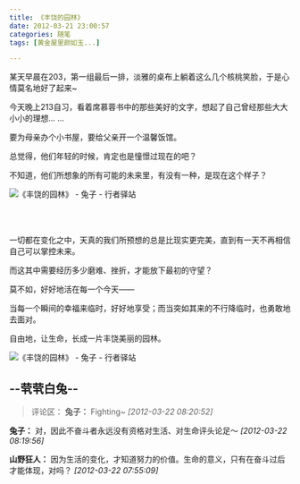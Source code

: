 ```yaml
---
title: 《丰饶的园林》
date: 2012-03-21 23:00:57
categories: 随笔
tags: [黄金屋里颜如玉...]

---
```

某天早晨在203，第一组最后一排，淡雅的桌布上躺着这么几个核桃笑脸，于是心情莫名地好了起来~

今天晚上213自习，看着席慕蓉书中的那些美好的文字，想起了自己曾经那些大大小小的理想... ...

要为母亲办个小书屋，要给父亲开一个温馨饭馆。

总觉得，他们年轻的时候，肯定也是憧憬过现在的吧？

不知道，他们所想象的所有可能的未来里，有没有一种，是现在这个样子？

![《丰饶的园林》 - 兔子 - 行者驿站](29554872571956411.jpg)

<br /><br />

一切都在变化之中，天真的我们所预想的总是比现实更完美，直到有一天不再相信自己可以掌控未来。

而这其中需要经历多少磨难、挫折，才能放下最初的守望？

莫不如，好好地活在每一个今天——

当每一个瞬间的幸福来临时，好好地享受；而当突如其来的不行降临时，也勇敢地去面对。

自由地，让生命，长成一片丰饶美丽的园林。

![《丰饶的园林》 - 兔子 - 行者驿站](29554872571956411.jpg)

--茕茕白兔--
---
>评论区：
>**兔子：** Fighting~  *[2012-03-22 08:20:52]*
>
**兔子：** 对，因此不奋斗者永远没有资格对生活、对生命评头论足～  *[2012-03-22 08:19:56]*
>
**山野狂人：** 因为生活的变化，才知道努力的价值。生命的意义，只有在奋斗过后才能体现，对吗？  *[2012-03-22 07:55:09]*
>
